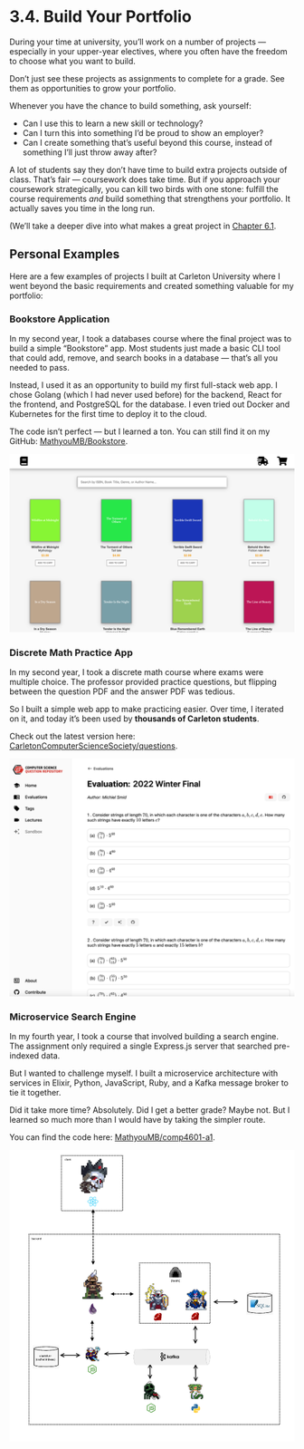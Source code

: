 # 3.4. Build Your Portfolio

During your time at university, you’ll work on a number of projects — especially in your upper-year electives, where you often have the freedom to choose what you want to build.

Don’t just see these projects as assignments to complete for a grade. See them as opportunities to grow your portfolio.

Whenever you have the chance to build something, ask yourself:

- Can I use this to learn a new skill or technology?
- Can I turn this into something I’d be proud to show an employer?
- Can I create something that’s useful beyond this course, instead of something I’ll just throw away after?

A lot of students say they don’t have time to build extra projects outside of class. That’s fair — coursework does take time. But if you approach your coursework strategically, you can kill two birds with one stone: fulfill the course requirements _and_ build something that strengthens your portfolio. It actually saves you time in the long run.

(We’ll take a deeper dive into what makes a great project in [Chapter 6.1](../6-gaining-experience-without-formal-employment/1-personal-projects/index.md).

## Personal Examples

Here are a few examples of projects I built at Carleton University where I went beyond the basic requirements and created something valuable for my portfolio:

### Bookstore Application

In my second year, I took a databases course where the final project was to build a simple “Bookstore” app. Most students just made a basic CLI tool that could add, remove, and search books in a database — that’s all you needed to pass.

Instead, I used it as an opportunity to build my first full-stack web app. I chose Golang (which I had never used before) for the backend, React for the frontend, and PostgreSQL for the database. I even tried out Docker and Kubernetes for the first time to deploy it to the cloud.

The code isn’t perfect — but I learned a ton. You can still find it on my GitHub: [MathyouMB/Bookstore](https://github.com/MathyouMB/bookstore).

![Bookstore Application](img/bookstore.png)

### Discrete Math Practice App

In my second year, I took a discrete math course where exams were multiple choice. The professor provided practice questions, but flipping between the question PDF and the answer PDF was tedious.

So I built a simple web app to make practicing easier. Over time, I iterated on it, and today it’s been used by **thousands of Carleton students**.

Check out the latest version here: [CarletonComputerScienceSociety/questions](https://github.com/CarletonComputerScienceSociety/questions).

![Computer Science Questions Repository](img/questions-repository.png)

### Microservice Search Engine

In my fourth year, I took a course that involved building a search engine. The assignment only required a single Express.js server that searched pre-indexed data.

But I wanted to challenge myself. I built a microservice architecture with services in Elixir, Python, JavaScript, Ruby, and a Kafka message broker to tie it together.

Did it take more time? Absolutely. Did I get a better grade? Maybe not. But I learned so much more than I would have by taking the simpler route.

You can find the code here: [MathyouMB/comp4601-a1](https://github.com/MathyouMB/comp4601-a1).

![Microservice Search Engine](img/search-engine.png)
